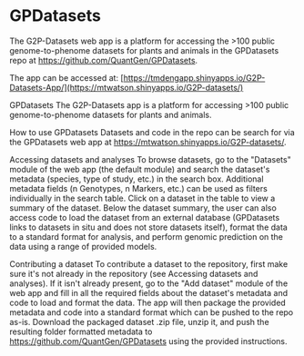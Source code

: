 # GPDatasets

The G2P-Datasets web app is a platform for accessing the >100 public genome-to-phenome datasets for plants and animals in the GPDatasets repo at https://github.com/QuantGen/GPDatasets.

The app can be accessed at:
[https://tmdengapp.shinyapps.io/G2P-Datasets-App/](https://mtwatson.shinyapps.io/G2P-datasets/)

GPDatasets
The G2P-Datasets app is a platform for accessing >100 public genome-to-phenome datasets for plants and animals.

How to use GPDatasets
Datasets and code in the repo can be search for via the GPDatasets web app at https://mtwatson.shinyapps.io/G2P-datasets/.

Accessing datasets and analyses
To browse datasets, go to the "Datasets" module of the web app (the default module) and search the dataset's metadata (species, type of study, etc.) in the search box. Additional metadata fields (n Genotypes, n Markers, etc.) can be used as filters individually in the search table. Click on a dataset in the table to view a summary of the dataset. Below the dataset summary, the user can also access code to load the dataset from an external database (GPDatasets links to datasets in situ and does not store datasets itself), format the data to a standard format for analysis, and perform genomic prediction on the data using a range of provided models.

Contributing a dataset
To contribute a dataset to the repository, first make sure it's not already in the repository (see Accessing datasets and analyses). If it isn't already present, go to the "Add dataset" module of the web app and fill in all the required fields about the dataset's metadata and code to load and format the data. The app will then package the provided metadata and code into a standard format which can be pushed to the repo as-is. Download the packaged dataset .zip file, unzip it, and push the resulting folder formatted metadata to https://github.com/QuantGen/GPDatasets using the provided instructions.
